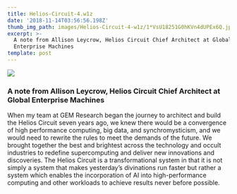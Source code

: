```yaml
---
title: Helios-Circuit-4.w1z
date: '2018-11-14T03:56:56.198Z'
thumb_img_path: images/Helios-Circuit-4-w1z/1*VsU18251G0hKVn4dUPEx6Q.jpeg
excerpt: >-
  A note from Allison Leycrow, Helios Circuit Chief Architect at Global
  Enterprise Machines
template: post
---
```

![](/images/Helios-Circuit-4-w1z/1*VsU18251G0hKVn4dUPEx6Q.jpeg)

### A note from Allison Leycrow, Helios Circuit Chief Architect at Global Enterprise Machines

When my team at GEM Research began the journey to architect and build the Helios Circuit seven years ago, we knew there would be a convergence of high performance computing, big data, and synchromysticism, and we would need to rewrite the rules to meet the demands of the future. We brought together the best and brightest across the technology and occult industries to redefine supercomputing and deliver new innovations and discoveries. The Helios Circuit is a transformational system in that it is not simply a system that makes yesterday’s divinations run faster but rather a system which enables the incorporation of AI into high-performance computing and other workloads to achieve results never before possible.
